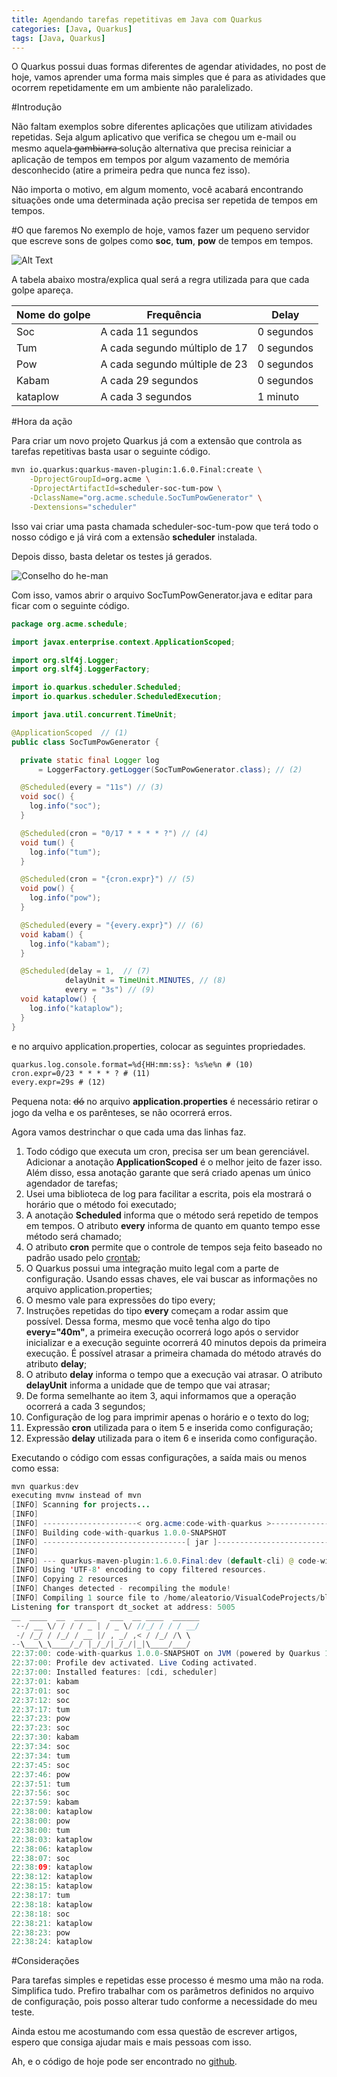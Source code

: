 ```yaml
---
title: Agendando tarefas repetitivas em Java com Quarkus
categories: [Java, Quarkus]
tags: [Java, Quarkus]
---
```


O Quarkus possui duas formas diferentes de agendar atividades, no post de hoje, vamos aprender uma forma mais simples que é para as atividades que ocorrem repetidamente em um ambiente não paralelizado. 

#Introdução

Não faltam exemplos sobre diferentes aplicações que utilizam atividades repetidas. Seja algum aplicativo que verifica se chegou um e-mail ou mesmo aquela ̶g̶a̶m̶b̶i̶a̶r̶r̶a̶ solução alternativa que precisa reiniciar a aplicação de tempos em tempos por algum vazamento de memória desconhecido (atire a primeira pedra que nunca fez isso).

Não importa o motivo, em algum momento, você acabará encontrando situações onde uma determinada ação precisa ser repetida de tempos em tempos.

#O que faremos
No exemplo de hoje, vamos fazer um pequeno servidor que escreve sons de golpes como **soc**, **tum**, **pow** de tempos em tempos.

![Alt Text](https://dev-to-uploads.s3.amazonaws.com/i/ynk5gemtkv4dlwm21nr5.jpeg)

A tabela abaixo mostra/explica qual será a regra utilizada para que cada golpe apareça. 

|Nome do golpe|Frequência|Delay|
|---|---|---|
|Soc|A cada 11 segundos|0 segundos|
|Tum|A cada segundo múltiplo de 17|0 segundos|
|Pow|A cada segundo múltiple de 23|0 segundos|
|Kabam|A cada 29 segundos|0 segundos
|kataplow|A cada 3 segundos|1 minuto|


#Hora da ação

Para criar um novo projeto Quarkus já com a extensão que controla as tarefas repetitivas basta usar o seguinte código.

```bash
mvn io.quarkus:quarkus-maven-plugin:1.6.0.Final:create \
    -DprojectGroupId=org.acme \
    -DprojectArtifactId=scheduler-soc-tum-pow \
    -DclassName="org.acme.schedule.SocTumPowGenerator" \
    -Dextensions="scheduler"
```

Isso vai criar uma pasta chamada scheduler-soc-tum-pow que terá todo o nosso código e já virá com a extensão **scheduler** instalada.

Depois disso, basta deletar os testes já gerados.

![Conselho do he-man](https://dev-to-uploads.s3.amazonaws.com/i/vi5bywq6l4awlarqj9ju.jpg)

Com isso, vamos abrir o arquivo SocTumPowGenerator.java e editar para ficar com o seguinte código.


```java
package org.acme.schedule;

import javax.enterprise.context.ApplicationScoped;

import org.slf4j.Logger;
import org.slf4j.LoggerFactory;

import io.quarkus.scheduler.Scheduled;
import io.quarkus.scheduler.ScheduledExecution;

import java.util.concurrent.TimeUnit;

@ApplicationScoped  // (1)
public class SocTumPowGenerator {

  private static final Logger log 
      = LoggerFactory.getLogger(SocTumPowGenerator.class); // (2)

  @Scheduled(every = "11s") // (3)
  void soc() {
    log.info("soc");
  }

  @Scheduled(cron = "0/17 * * * * ?") // (4)
  void tum() {
    log.info("tum");
  }

  @Scheduled(cron = "{cron.expr}") // (5)
  void pow() {
    log.info("pow");
  }

  @Scheduled(every = "{every.expr}") // (6)
  void kabam() {
    log.info("kabam");
  }

  @Scheduled(delay = 1,  // (7)
            delayUnit = TimeUnit.MINUTES, // (8) 
            every = "3s") // (9)
  void kataplow() {
    log.info("kataplow");
  }
}
```

e no arquivo application.properties, colocar as seguintes propriedades.

```properties
quarkus.log.console.format=%d{HH:mm:ss}: %s%e%n # (10)
cron.expr=0/23 * * * * ? # (11)
every.expr=29s # (12)
```

Pequena nota: d̶ó̶ no arquivo **application.properties** é necessário retirar o jogo da velha e os parênteses, se não ocorrerá erros.

Agora vamos destrinchar o que cada uma das linhas faz.

1. Todo código que executa um cron, precisa ser um bean gerenciável. Adicionar a anotação **ApplicationScoped** é o melhor jeito de fazer isso. Além disso, essa anotação garante que será criado apenas um único agendador de tarefas;
2. Usei uma biblioteca de log para facilitar a escrita, pois ela mostrará o horário que o método foi executado;
3. A anotação **Scheduled** informa que o método será repetido de tempos em tempos. O atributo **every** informa de quanto em quanto tempo esse método será chamado;
4. O atributo **cron** permite que o controle de tempos seja feito baseado no padrão usado pelo [crontab](https://pt.wikipedia.org/wiki/Crontab);
5. O Quarkus possui uma integração muito legal com a parte de configuração. Usando essas chaves, ele vai buscar as informações no arquivo application.properties;
6. O mesmo vale para expressões do tipo every;
7. Instruções repetidas do tipo **every** começam a rodar assim que possível. Dessa forma, mesmo que você tenha algo do tipo **every="40m"**, a primeira execução ocorrerá logo após o servidor inicializar e a execução seguinte ocorrerá 40 minutos depois da primeira execução. É possível atrasar a primeira chamada do método através do atributo **delay**;
8. O atributo **delay** informa o tempo que a execução vai atrasar. O atributo **delayUnit** informa a unidade que de tempo que vai atrasar;
9. De forma semelhante ao item 3, aqui informamos que a operação ocorrerá a cada 3 segundos;
10. Configuração de log para imprimir apenas o horário e o texto do log;
11. Expressão **cron** utilizada para o item 5 e inserida como configuração;
12. Expressão **delay** utilizada para o item 6 e inserida como configuração.

Executando o código com essas configurações, a saída mais ou menos como essa:

```java
mvn quarkus:dev
executing mvnw instead of mvn
[INFO] Scanning for projects...
[INFO] 
[INFO] ---------------------< org.acme:code-with-quarkus >---------------------
[INFO] Building code-with-quarkus 1.0.0-SNAPSHOT
[INFO] --------------------------------[ jar ]---------------------------------
[INFO] 
[INFO] --- quarkus-maven-plugin:1.6.0.Final:dev (default-cli) @ code-with-quarkus ---
[INFO] Using 'UTF-8' encoding to copy filtered resources.
[INFO] Copying 2 resources
[INFO] Changes detected - recompiling the module!
[INFO] Compiling 1 source file to /home/aleatorio/VisualCodeProjects/blog-posts-code/scheduled-task/target/classes
Listening for transport dt_socket at address: 5005
__  ____  __  _____   ___  __ ____  ______ 
 --/ __ \/ / / / _ | / _ \/ //_/ / / / __/ 
 -/ /_/ / /_/ / __ |/ , _/ ,< / /_/ /\ \   
--\___\_\____/_/ |_/_/|_/_/|_|\____/___/   
22:37:00: code-with-quarkus 1.0.0-SNAPSHOT on JVM (powered by Quarkus 1.6.0.Final) started in 0.772s. 
22:37:00: Profile dev activated. Live Coding activated.
22:37:00: Installed features: [cdi, scheduler]
22:37:01: kabam
22:37:01: soc
22:37:12: soc
22:37:17: tum
22:37:23: pow
22:37:23: soc
22:37:30: kabam
22:37:34: soc
22:37:34: tum
22:37:45: soc
22:37:46: pow
22:37:51: tum
22:37:56: soc
22:37:59: kabam
22:38:00: kataplow
22:38:00: pow
22:38:00: tum
22:38:03: kataplow
22:38:06: kataplow
22:38:07: soc
22:38:09: kataplow
22:38:12: kataplow
22:38:15: kataplow
22:38:17: tum
22:38:18: kataplow
22:38:18: soc
22:38:21: kataplow
22:38:23: pow
22:38:24: kataplow
```

#Considerações

Para tarefas simples e repetidas esse processo é mesmo uma mão na roda. Simplifica tudo. Prefiro trabalhar com os parâmetros definidos no arquivo de configuração, pois posso alterar tudo conforme a necessidade do meu teste.

Ainda estou me acostumando com essa questão de escrever artigos, espero que consiga ajudar mais e mais pessoas com isso. 

Ah, e o código de hoje pode ser encontrado no [github](https://github.com/lucasscharf/blog-posts-code/tree/master/scheduler-soc-tum-pow).